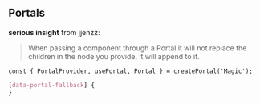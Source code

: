 ## Portals

**serious insight** from jjenzz:

> When passing a component through a Portal
> it will not replace the children in the node you provide,
> it will append to it.

```tsx
const { PortalProvider, usePortal, Portal } = createPortal('Magic');
```

```css
[data-portal-fallback] {
}
```
